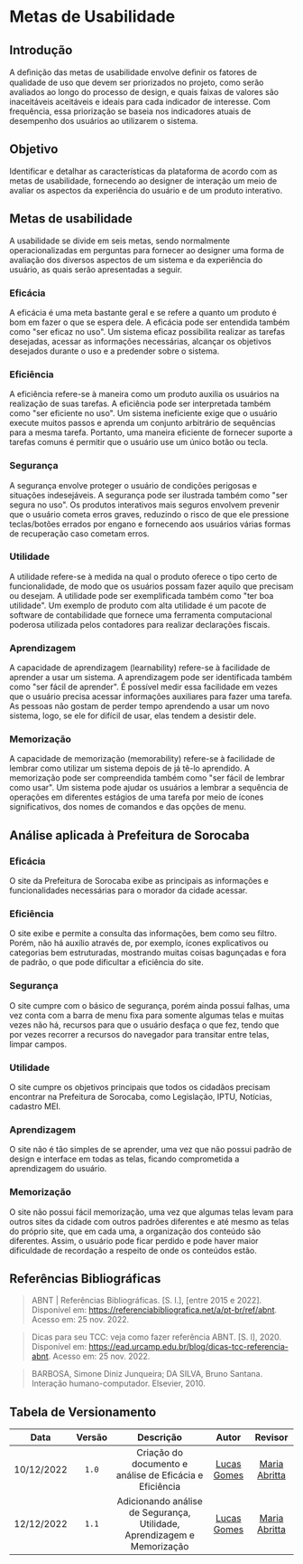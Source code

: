 # Metas de Usabilidade

## Introdução

A deﬁnição das metas de usabilidade envolve deﬁnir os fatores de qualidade de uso que devem ser priorizados no projeto, como serão avaliados ao longo do processo de design, e quais faixas de valores são inaceitáveis aceitáveis e ideais para cada indicador de interesse. Com frequência, essa priorização se baseia nos indicadores atuais de desempenho dos usuários ao utilizarem o sistema.

## Objetivo

Identificar e detalhar as características da plataforma de acordo com as metas de usabilidade, fornecendo ao designer de interação um meio de avaliar os aspectos da experiência do usuário e de um produto interativo.

## Metas de usabilidade

A usabilidade se divide em seis metas, sendo normalmente operacionalizadas em perguntas para fornecer ao designer uma forma de avaliação dos diversos aspectos de um sistema e da experiência do usuário, as quais serão apresentadas a seguir.

### Eficácia

A eficácia é uma meta bastante geral e se refere a quanto um produto é bom em fazer o que se espera dele. A eficácia pode ser entendida também como "ser eficaz no uso". Um sistema eficaz possibilita realizar as tarefas desejadas, acessar as informações necessárias, alcançar os objetivos desejados durante o uso e a predender sobre o sistema.

### Eficiência

A eficiência refere-se à maneira como um produto auxilia os usuários na realização de suas tarefas. A eficiência pode ser interpretada também como "ser eficiente no uso". Um sistema ineficiente exige que o usuário execute muitos passos e aprenda um conjunto arbitrário de sequências para a mesma tarefa. Portanto, uma maneira eficiente de fornecer suporte a tarefas comuns é permitir que o usuário use um único botão ou tecla.

### Segurança

A segurança envolve proteger o usuário de condições perigosas e situações indesejáveis. A segurança pode ser ilustrada também como "ser segura no uso". Os produtos interativos mais seguros envolvem prevenir que o usuário cometa erros graves, reduzindo o risco de que ele pressione teclas/botões errados por engano e fornecendo aos usuários várias formas de recuperação caso cometam erros.

### Utilidade

A utilidade refere-se à medida na qual o produto oferece o tipo certo de funcionalidade, de modo que os usuários possam fazer aquilo que precisam ou desejam. A utilidade pode ser exemplificada também como "ter boa utilidade". Um exemplo de produto com alta utilidade é um pacote de software de contabilidade que fornece uma ferramenta computacional poderosa utilizada pelos contadores para realizar declarações fiscais.

### Aprendizagem

A capacidade de aprendizagem (learnability) refere-se à facilidade de aprender a usar um sistema. A aprendizagem pode ser identificada também como "ser fácil de aprender". É possível medir essa facilidade em vezes que o usuário precisa acessar informações auxiliares para fazer uma tarefa. As pessoas não gostam de perder tempo aprendendo a usar um novo sistema, logo, se ele for difícil de usar, elas tendem a desistir dele.

### Memorização

A capacidade de memorização (memorability) refere-se à facilidade de lembrar como utilizar um sistema depois de já tê-lo aprendido. A memorização pode ser compreendida também como "ser fácil de lembrar como usar". Um sistema pode ajudar os usuários a lembrar a sequência de operações em diferentes estágios de uma tarefa por meio de ícones significativos, dos nomes de comandos e das opções de menu.

## Análise aplicada à Prefeitura de Sorocaba

### Eficácia

O site da Prefeitura de Sorocaba exibe as principais as informações e funcionalidades necessárias para o morador da cidade acessar.

### Eficiência

O site exibe e permite a consulta das informações, bem como seu filtro. Porém, não há auxílio através de, por exemplo, ícones explicativos ou categorias bem estruturadas, mostrando muitas coisas bagunçadas e fora de padrão, o que pode dificultar a eficiência do site.

### Segurança

O site cumpre com o básico de segurança, porém ainda possui falhas, uma vez conta com a barra de menu fixa para somente algumas telas e muitas vezes não há, recursos para que o usuário desfaça o que fez, tendo que por vezes recorrer a recursos do navegador para transitar entre telas, limpar campos.

### Utilidade

O site cumpre os objetivos principais que todos os cidadãos precisam encontrar na Prefeitura de Sorocaba, como Legislação, IPTU, Notícias, cadastro MEI.

### Aprendizagem

O site não é tão simples de se aprender, uma vez que não possui padrão de design e interface em todas as telas, ficando comprometida a aprendizagem do usuário.

### Memorização

O site não possui fácil memorização, uma vez que algumas telas levam para outros sites da cidade com outros padrões diferentes e até mesmo as telas do próprio site, que em cada uma, a organização dos conteúdo são diferentes. Assim, o usuário pode ficar perdido e pode haver maior dificuldade de recordação a respeito de onde os conteúdos estão. 

## Referências Bibliográficas

> ABNT | Referências Bibliográficas. [S. l.], [entre 2015 e 2022]. Disponível em: <https://referenciabibliografica.net/a/pt-br/ref/abnt>. Acesso em: 25 nov. 2022.

> Dicas para seu TCC: veja como fazer referência ABNT. [S. l], 2020. Disponível em: <https://ead.urcamp.edu.br/blog/dicas-tcc-referencia-abnt>. Acesso em: 25 nov. 2022.

> BARBOSA, Simone Diniz Junqueira; DA SILVA, Bruno Santana. Interação humano-computador. Elsevier, 2010.

## Tabela de Versionamento

|    Data    | Versão |      Descrição       |               Autor               |                    Revisor                     |
| :--------: | :----: | :------------------: | :-------------------------------: | :--------------------------------------------: |
| 10/12/2022 | `1.0`  | Criação do documento e análise de Eficácia e Eficiência | [Lucas Gomes](https://github.com/lucasgcaldas) | [Maria Abritta](https://github.com/MariaAbritta) 
| 12/12/2022 | `1.1`  | Adicionando análise de Segurança, Utilidade, Aprendizagem e Memorização | [Lucas Gomes](https://github.com/lucasgcaldas) | [Maria Abritta](https://github.com/MariaAbritta) 